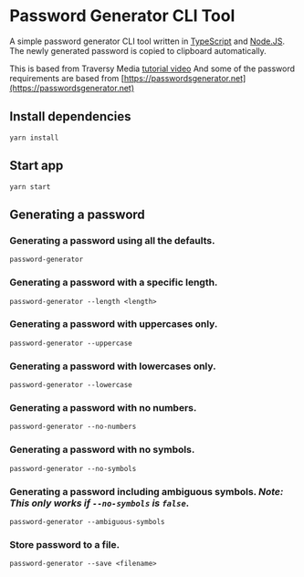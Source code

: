 # Password Generator CLI Tool

A simple password generator CLI tool written in [TypeScript](https://www.typescriptlang.org/) and [Node.JS](https://nodejs.org/).
The newly generated password is copied to clipboard automatically.

This is based from Traversy Media [tutorial video](https://www.youtube.com/watch?v=3Xx83JAktXk)
And some of the password requirements are based from [https://passwordsgenerator.net](https://passwordsgenerator.net)

## Install dependencies
```yarn install```

## Start app
```yarn start```

## Generating a password

### Generating a password using all the defaults.
```password-generator```

### Generating a password with a specific length.
```password-generator --length <length>```

### Generating a password with uppercases only.
```password-generator --uppercase```

### Generating a password with lowercases only.
```password-generator --lowercase```

### Generating a password with no numbers.
```password-generator --no-numbers```

### Generating a password with no symbols.
```password-generator --no-symbols```

### Generating a password including ambiguous symbols. *Note: This only works if `--no-symbols` is `false`*.
```password-generator --ambiguous-symbols```

### Store password to a file.
```password-generator --save <filename>```
